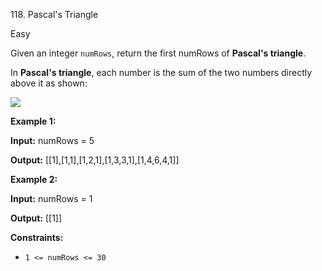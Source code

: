 ﻿118\. Pascal's Triangle

Easy

Given an integer `numRows`, return the first numRows of **Pascal's triangle**.

In **Pascal's triangle**, each number is the sum of the two numbers directly above it as shown:

![](https://upload.wikimedia.org/wikipedia/commons/0/0d/PascalTriangleAnimated2.gif)

**Example 1:**

**Input:** numRows = 5

**Output:** \[\[1\],\[1,1\],\[1,2,1\],\[1,3,3,1\],\[1,4,6,4,1\]\] 

**Example 2:**

**Input:** numRows = 1

**Output:** \[\[1\]\] 

**Constraints:**

*   `1 <= numRows <= 30`